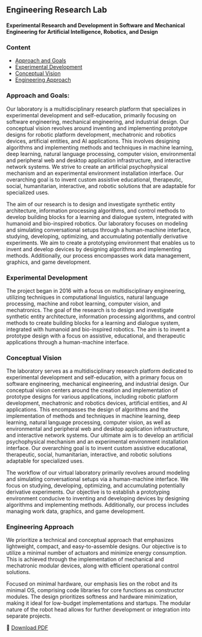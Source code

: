 ## Engineering Research Lab
#### Experimental Research and Development in Software and Mechanical Engineering for Artificial Intelligence, Robotics, and Design
### Content
 - [Approach and Goals](#Approach-and-Goals)
 - [Experimental Development](#Experimental-Development)
 - [Conceptual Vision](#Conceptual-Vision)
 - [Engineering Approach](#Engineering-Approach)
### Approach and Goals:
Our laboratory is a multidisciplinary research platform that specializes in experimental development and self-education, primarily focusing on software engineering, mechanical engineering, and industrial design. Our conceptual vision revolves around inventing and implementing prototype designs for robotic platform development, mechatronic and robotics devices, artificial entities, and AI applications. This involves designing algorithms and implementing methods and techniques in machine learning, deep learning, natural language processing, computer vision, environmental and peripheral web and desktop application infrastructure, and interactive network systems. We strive to create an artificial psychophysical mechanism and an experimental environment installation interface. Our overarching goal is to invent custom assistive educational, therapeutic, social, humanitarian, interactive, and robotic solutions that are adaptable for specialized uses.

The aim of our research is to design and investigate synthetic entity architecture, information processing algorithms, and control methods to develop building blocks for a learning and dialogue system, integrated with humanoid and bio-inspired robotics. Our laboratory focuses on modeling and simulating conversational setups through a human-machine interface, studying, developing, optimizing, and accumulating potentially derivative experiments. We aim to create a prototyping environment that enables us to invent and develop devices by designing algorithms and implementing methods. Additionally, our process encompasses work data management, graphics, and game development.

### Experimental Development
The project began in 2016 with a focus on multidisciplinary engineering, utilizing techniques in computational linguistics, natural language processing, machine and robot learning, computer vision, and mechatronics. The goal of the research is to design and investigate synthetic entity architecture, information processing algorithms, and control methods to create building blocks for a learning and dialogue system, integrated with humanoid and bio-inspired robotics. The aim is to invent a prototype design with a focus on assistive, educational, and therapeutic applications through a human-machine interface.

### Conceptual Vision
The laboratory serves as a multidisciplinary research platform dedicated to experimental development and self-education, with a primary focus on software engineering, mechanical engineering, and industrial design. Our conceptual vision centers around the creation and implementation of prototype designs for various applications, including robotic platform development, mechatronic and robotics devices, artificial entities, and AI applications. This encompasses the design of algorithms and the implementation of methods and techniques in machine learning, deep learning, natural language processing, computer vision, as well as environmental and peripheral web and desktop application infrastructure, and interactive network systems. Our ultimate aim is to develop an artificial psychophysical mechanism and an experimental environment installation interface. Our overarching goal is to invent custom assistive educational, therapeutic, social, humanitarian, interactive, and robotic solutions adaptable for specialized uses.

The workflow of our virtual laboratory primarily revolves around modeling and simulating conversational setups via a human-machine interface. We focus on studying, developing, optimizing, and accumulating potentially derivative experiments. Our objective is to establish a prototyping environment conducive to inventing and developing devices by designing algorithms and implementing methods. Additionally, our process includes managing work data, graphics, and game development.

### Engineering Approach
We prioritize a technical and conceptual approach that emphasizes lightweight, compact, and easy-to-assemble designs. Our objective is to utilize a minimal number of actuators and minimize energy consumption. This is achieved through the implementation of mechanical and mechatronic modular devices, along with efficient operational control solutions.

Focused on minimal hardware, our emphasis lies on the robot and its minimal OS, comprising code libraries for core functions as constructor modules. The design prioritizes softness and hardware minimization, making it ideal for low-budget implementations and startups. The modular nature of the robot head allows for further development or integration into separate projects.

📌 [Download PDF](https://github.com/Engineering-Research-Lab/Workflow-Documentation/blob/main/Docs/PDF/Engineering-Research-Lab.pdf)


